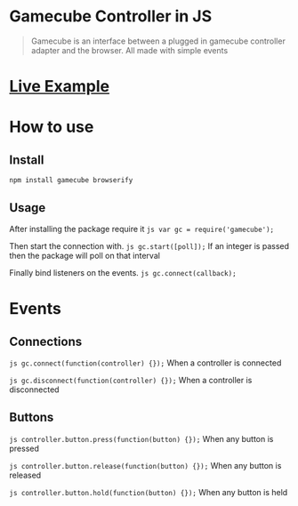 # Gamecube Controller in JS
> Gamecube is an interface between a plugged in gamecube controller adapter and the browser. All made with simple events

# [Live Example](https://mothepro.github.io/Gamecube)

# How to use
## Install
```npm install gamecube browserify```

## Usage
After installing the package require it
```js var gc = require('gamecube');```

Then start the connection with.
```js gc.start([poll]);```
If an integer is passed then the package will poll on that interval

Finally bind listeners on the events.
```js gc.connect(callback);```

# Events
## Connections
```js gc.connect(function(controller) {});```
When a controller is connected

```js gc.disconnect(function(controller) {});```
When a controller is disconnected

## Buttons
```js controller.button.press(function(button) {});```
When any button is pressed

```js controller.button.release(function(button) {});```
When any button is released

```js controller.button.hold(function(button) {});```
When any button is held
